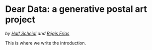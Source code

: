 # Dear Data: a generative postal art project
*by [Half Scheidl](https://github.com/haschdl) and [Régis Frias](http://regisfrias.com/)*

This is where we write the introduction.
